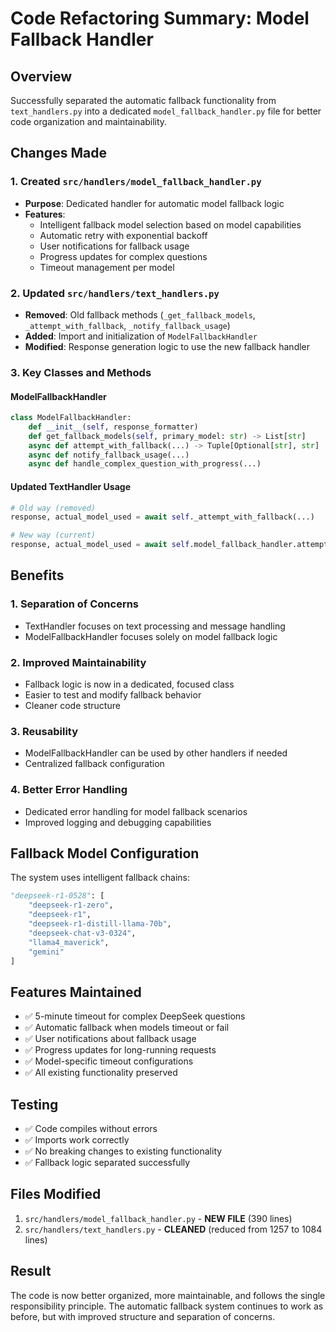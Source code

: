 # Code Refactoring Summary: Model Fallback Handler

## Overview
Successfully separated the automatic fallback functionality from `text_handlers.py` into a dedicated `model_fallback_handler.py` file for better code organization and maintainability.

## Changes Made

### 1. Created `src/handlers/model_fallback_handler.py`
- **Purpose**: Dedicated handler for automatic model fallback logic
- **Features**:
  - Intelligent fallback model selection based on model capabilities
  - Automatic retry with exponential backoff
  - User notifications for fallback usage
  - Progress updates for complex questions
  - Timeout management per model

### 2. Updated `src/handlers/text_handlers.py`
- **Removed**: Old fallback methods (`_get_fallback_models`, `_attempt_with_fallback`, `_notify_fallback_usage`)
- **Added**: Import and initialization of `ModelFallbackHandler`
- **Modified**: Response generation logic to use the new fallback handler

### 3. Key Classes and Methods

#### ModelFallbackHandler
```python
class ModelFallbackHandler:
    def __init__(self, response_formatter)
    def get_fallback_models(self, primary_model: str) -> List[str]
    async def attempt_with_fallback(...) -> Tuple[Optional[str], str]
    async def notify_fallback_usage(...)
    async def handle_complex_question_with_progress(...)
```

#### Updated TextHandler Usage
```python
# Old way (removed)
response, actual_model_used = await self._attempt_with_fallback(...)

# New way (current)
response, actual_model_used = await self.model_fallback_handler.attempt_with_fallback(...)
```

## Benefits

### 1. **Separation of Concerns**
- TextHandler focuses on text processing and message handling
- ModelFallbackHandler focuses solely on model fallback logic

### 2. **Improved Maintainability**
- Fallback logic is now in a dedicated, focused class
- Easier to test and modify fallback behavior
- Cleaner code structure

### 3. **Reusability**
- ModelFallbackHandler can be used by other handlers if needed
- Centralized fallback configuration

### 4. **Better Error Handling**
- Dedicated error handling for model fallback scenarios
- Improved logging and debugging capabilities

## Fallback Model Configuration

The system uses intelligent fallback chains:

```python
"deepseek-r1-0528": [
    "deepseek-r1-zero", 
    "deepseek-r1", 
    "deepseek-r1-distill-llama-70b", 
    "deepseek-chat-v3-0324",
    "llama4_maverick",
    "gemini"
]
```

## Features Maintained

- ✅ 5-minute timeout for complex DeepSeek questions
- ✅ Automatic fallback when models timeout or fail
- ✅ User notifications about fallback usage
- ✅ Progress updates for long-running requests
- ✅ Model-specific timeout configurations
- ✅ All existing functionality preserved

## Testing

- ✅ Code compiles without errors
- ✅ Imports work correctly
- ✅ No breaking changes to existing functionality
- ✅ Fallback logic separated successfully

## Files Modified

1. `src/handlers/model_fallback_handler.py` - **NEW FILE** (390 lines)
2. `src/handlers/text_handlers.py` - **CLEANED** (reduced from 1257 to 1084 lines)

## Result

The code is now better organized, more maintainable, and follows the single responsibility principle. The automatic fallback system continues to work as before, but with improved structure and separation of concerns.
